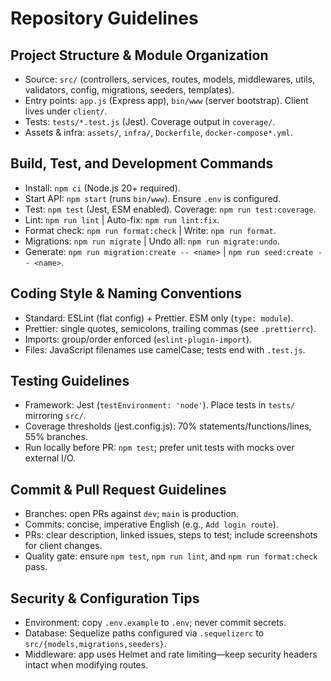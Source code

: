 # Repository Guidelines

## Project Structure & Module Organization
- Source: `src/` (controllers, services, routes, models, middlewares, utils, validators, config, migrations, seeders, templates).
- Entry points: `app.js` (Express app), `bin/www` (server bootstrap). Client lives under `client/`.
- Tests: `tests/*.test.js` (Jest). Coverage output in `coverage/`.
- Assets & infra: `assets/`, `infra/`, `Dockerfile`, `docker-compose*.yml`.

## Build, Test, and Development Commands
- Install: `npm ci` (Node.js 20+ required).
- Start API: `npm start` (runs `bin/www`). Ensure `.env` is configured.
- Test: `npm test` (Jest, ESM enabled). Coverage: `npm run test:coverage`.
- Lint: `npm run lint` | Auto-fix: `npm run lint:fix`.
- Format check: `npm run format:check` | Write: `npm run format`.
- Migrations: `npm run migrate` | Undo all: `npm run migrate:undo`.
- Generate: `npm run migration:create -- <name>` | `npm run seed:create -- <name>`.

## Coding Style & Naming Conventions
- Standard: ESLint (flat config) + Prettier. ESM only (`type: module`).
- Prettier: single quotes, semicolons, trailing commas (see `.prettierrc`).
- Imports: group/order enforced (`eslint-plugin-import`).
- Files: JavaScript filenames use camelCase; tests end with `.test.js`.

## Testing Guidelines
- Framework: Jest (`testEnvironment: 'node'`). Place tests in `tests/` mirroring `src/`.
- Coverage thresholds (jest.config.js): 70% statements/functions/lines, 55% branches.
- Run locally before PR: `npm test`; prefer unit tests with mocks over external I/O.

## Commit & Pull Request Guidelines
- Branches: open PRs against `dev`; `main` is production.
- Commits: concise, imperative English (e.g., `Add login route`).
- PRs: clear description, linked issues, steps to test; include screenshots for client changes.
- Quality gate: ensure `npm test`, `npm run lint`, and `npm run format:check` pass.

## Security & Configuration Tips
- Environment: copy `.env.example` to `.env`; never commit secrets.
- Database: Sequelize paths configured via `.sequelizerc` to `src/{models,migrations,seeders}`.
- Middleware: app uses Helmet and rate limiting—keep security headers intact when modifying routes.
